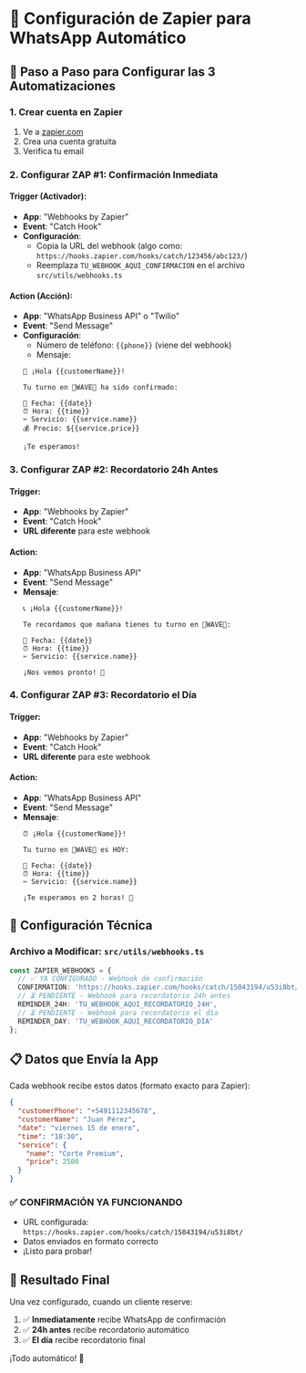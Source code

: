 # 📱 Configuración de Zapier para WhatsApp Automático

## 🚀 Paso a Paso para Configurar las 3 Automatizaciones

### **1. Crear cuenta en Zapier**
1. Ve a [zapier.com](https://zapier.com)
2. Crea una cuenta gratuita
3. Verifica tu email

### **2. Configurar ZAP #1: Confirmación Inmediata**

#### Trigger (Activador):
- **App**: "Webhooks by Zapier"
- **Event**: "Catch Hook"
- **Configuración**: 
  - Copia la URL del webhook (algo como: `https://hooks.zapier.com/hooks/catch/123456/abc123/`)
  - Reemplaza `TU_WEBHOOK_AQUI_CONFIRMACION` en el archivo `src/utils/webhooks.ts`

#### Action (Acción):
- **App**: "WhatsApp Business API" o "Twilio"
- **Event**: "Send Message"
- **Configuración**:
  - Número de teléfono: `{{phone}}` (viene del webhook)
  - Mensaje: 
  ```
  🎉 ¡Hola {{customerName}}! 

  Tu turno en 💈WAVE💈 ha sido confirmado:

  📅 Fecha: {{date}}
  ⏰ Hora: {{time}}
  ✂️ Servicio: {{service.name}}
  💰 Precio: ${{service.price}}

  ¡Te esperamos!
  ```

### **3. Configurar ZAP #2: Recordatorio 24h Antes**

#### Trigger:
- **App**: "Webhooks by Zapier" 
- **Event**: "Catch Hook"
- **URL diferente** para este webhook

#### Action:
- **App**: "WhatsApp Business API"
- **Event**: "Send Message"
- **Mensaje**:
  ```
  📞 ¡Hola {{customerName}}!

  Te recordamos que mañana tienes tu turno en 💈WAVE💈:

  📅 Fecha: {{date}}
  ⏰ Hora: {{time}}
  ✂️ Servicio: {{service.name}}

  ¡Nos vemos pronto! 💈
  ```

### **4. Configurar ZAP #3: Recordatorio el Día**

#### Trigger:
- **App**: "Webhooks by Zapier"
- **Event**: "Catch Hook" 
- **URL diferente** para este webhook

#### Action:
- **App**: "WhatsApp Business API"
- **Event**: "Send Message"
- **Mensaje**:
  ```
  ⏰ ¡Hola {{customerName}}!

  Tu turno en 💈WAVE💈 es HOY:

  📅 Fecha: {{date}}
  ⏰ Hora: {{time}}
  ✂️ Servicio: {{service.name}}

  ¡Te esperamos en 2 horas! 💈
  ```

## 🔧 Configuración Técnica

### **Archivo a Modificar**: `src/utils/webhooks.ts`

```typescript
const ZAPIER_WEBHOOKS = {
  // ✅ YA CONFIGURADO - Webhook de confirmación
  CONFIRMATION: 'https://hooks.zapier.com/hooks/catch/15043194/u53i8bt/',
  // ⏳ PENDIENTE - Webhook para recordatorio 24h antes
  REMINDER_24H: 'TU_WEBHOOK_AQUI_RECORDATORIO_24H',
  // ⏳ PENDIENTE - Webhook para recordatorio el día
  REMINDER_DAY: 'TU_WEBHOOK_AQUI_RECORDATORIO_DIA'
};
```

## 📋 Datos que Envía la App

Cada webhook recibe estos datos (formato exacto para Zapier):
```json
{
  "customerPhone": "+5491112345678",
  "customerName": "Juan Pérez",
  "date": "viernes 15 de enero",
  "time": "18:30",
  "service": {
    "name": "Corte Premium",
    "price": 2500
  }
}
```

### ✅ **CONFIRMACIÓN YA FUNCIONANDO**
- URL configurada: `https://hooks.zapier.com/hooks/catch/15043194/u53i8bt/`
- Datos enviados en formato correcto
- ¡Listo para probar!

## 🎯 Resultado Final

Una vez configurado, cuando un cliente reserve:
1. ✅ **Inmediatamente** recibe WhatsApp de confirmación
2. ✅ **24h antes** recibe recordatorio automático  
3. ✅ **El día** recibe recordatorio final

¡Todo automático! 🚀
